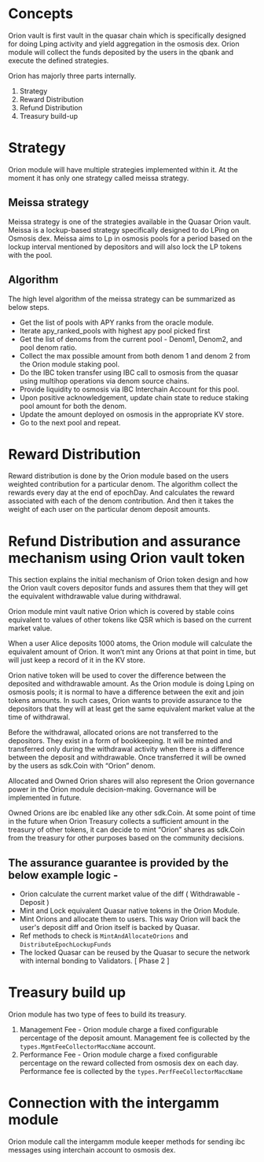 # Concepts 

Orion vault is first vault in the quasar chain which is specifically designed 
for doing Lping activity and yield aggregation in the osmosis dex. Orion module will collect the funds deposited by the users in the qbank and execute the defined strategies.

Orion has majorly three parts internally. 
1. Strategy 
2. Reward Distribution
3. Refund Distribution 
4. Treasury build-up

# Strategy 
Orion module will have multiple strategies implemented within it. At the moment it has only one strategy called meissa strategy.

## Meissa strategy

Meissa strategy is one of the strategies available in the Quasar Orion vault. Meissa is a lockup-based strategy specifically designed to do LPing on Osmosis dex. Meissa aims to Lp in osmosis pools for a period based on the lockup interval mentioned by depositors and will also lock the LP tokens with the pool. 

## Algorithm
The high level algorithm of the meissa strategy can be summarized as below steps.
- Get the list of pools with APY ranks from the oracle module. 
- Iterate apy_ranked_pools with highest apy pool picked first
- Get the list of denoms from the current pool - Denom1, Denom2, and pool denom ratio.
- Collect the max possible amount from both denom 1 and denom 2 from the Orion module staking pool.
- Do the IBC token transfer using IBC call to osmosis from the quasar using multihop operations via denom source chains.
- Provide liquidity to osmosis via IBC Interchain Account for this pool.
- Upon positive acknowledgement, update chain state to reduce staking pool amount for both the denom.
- Update the amount deployed on osmosis in the appropriate KV store. 
- Go to the next pool and repeat.


# Reward Distribution 
Reward distribution is done by the Orion module based on the users weighted contribution for a particular denom. The algorithm collect the rewards every day at the end of epochDay. And calculates the reward associated with each of the denom contribution. And then it takes the weight of each user on the particular denom deposit amounts. 

# Refund Distribution and assurance mechanism using Orion vault token

This section explains the initial mechanism of Orion token design and how the Orion vault covers depositor funds and assures them that they will get the equivalent withdrawable value during withdrawal.

Orion module mint vault native Orion which is covered by stable coins equivalent to values of other tokens like QSR which is based on the current market value. 

When a user Alice deposits 1000 atoms, the Orion module will calculate the equivalent amount of Orion. It won’t mint any Orions at that point in time, but will just keep a record of it in the KV store.  

Orion native token will be used to cover the difference between the deposited and withdrawable amount. As the Orion module is doing Lping on osmosis pools; it is normal to have a difference between the exit and join tokens amounts.  In such cases, Orion wants to provide assurance to the depositors that they will at least get the same equivalent market value at the time of withdrawal. 

Before the withdrawal, allocated orions are not transferred to the depositors. They exist in a form of bookkeeping. It will be minted and transferred only during the withdrawal activity when there is a difference between the deposit and withdrawable. Once transferred it will be owned by the users as sdk.Coin with “Orion” denom. 

Allocated and Owned Orion shares will also represent the Orion governance power in the Orion module decision-making.  Governance will be implemented in future.

Owned Orions are ibc enabled like any other sdk.Coin. 
At some point of time in the future when Orion Treasury collects a sufficient amount in the treasury of other tokens, it can decide to mint “Orion” shares as sdk.Coin from the treasury for other purposes based on the community decisions. 

## The assurance guarantee is provided by the below example logic -

- Orion calculate the current market value of the diff ( Withdrawable - Deposit ) 
- Mint and Lock equivalent Quasar native tokens in the Orion Module.
- Mint Orions and allocate them to users.  This way Orion will back the user's deposit diff and Orion itself is backed by Quasar. 
- Ref methods to check is `MintAndAllocateOrions` and `DistributeEpochLockupFunds`
- The locked Quasar can be reused by the Quasar to secure the network with internal bonding to Validators. [ Phase 2 ] 


# Treasury build up 
Orion module has two type of fees to build its treasury. 
1. Management Fee - 
   Orion module charge a fixed configurable percentage of the deposit amount.  Management fee is collected by the `types.MgmtFeeCollectorMaccName` account.
2. Performance Fee - 
   Orion module charge a fixed configurable percentage on the reward collected from osmosis dex on each day. Performance fee is collected by the `types.PerfFeeCollectorMaccName`


# Connection with the intergamm module
Orion module call the intergamm module keeper methods for sending ibc messages using interchain account to osmosis dex. 
